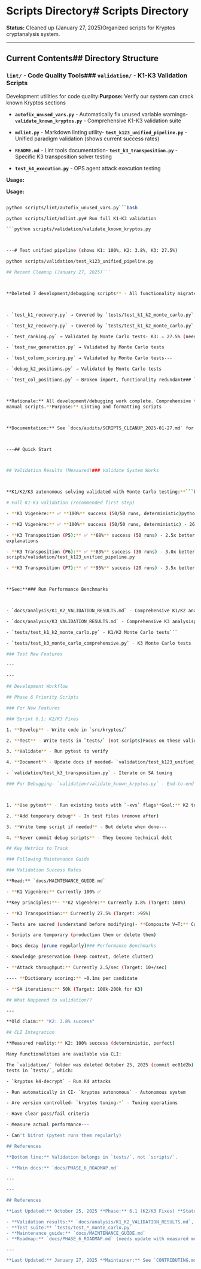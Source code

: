 # Scripts Directory# Scripts Directory

**Status:** Cleaned up (January 27, 2025)Organized scripts for Kryptos cryptanalysis system.

------

## Current Contents## Directory Structure

### `lint/` - Code Quality Tools### `validation/` - K1-K3 Validation Scripts

Development utilities for code quality:**Purpose:** Verify our system can crack known Kryptos sections

- **`autofix_unused_vars.py`** - Automatically fix unused variable warnings- **`validate_known_kryptos.py`** -
Comprehensive K1-K3 validation suite

- **`mdlint.py`** - Markdown linting utility- **`test_k123_unified_pipeline.py`** - Unified paradigm validation (shows
current success rates)

- **`README.md`** - Lint tools documentation- **`test_k3_transposition.py`** - Specific K3 transposition solver testing

- **`test_k4_execution.py`** - OPS agent attack execution testing

**Usage:**

**Usage:**

```bash

python scripts/lint/autofix_unused_vars.py```bash

python scripts/lint/mdlint.py# Run full K1-K3 validation

```python scripts/validation/validate_known_kryptos.py



---# Test unified pipeline (shows K1: 100%, K2: 3.8%, K3: 27.5%)

python scripts/validation/test_k123_unified_pipeline.py

## Recent Cleanup (January 27, 2025)```



**Deleted 7 development/debugging scripts** - All functionality migrated to proper tests:**Current Status:**



- `test_k1_recovery.py` → Covered by `tests/test_k1_k2_monte_carlo.py`- K1: ✅ 100% reliable

- `test_k2_recovery.py` → Covered by `tests/test_k1_k2_monte_carlo.py`- K2: ⚠️ 3.8% (needs alphabet variant integration)

- `test_ranking.py` → Validated by Monte Carlo tests- K3: ⚠️ 27.5% (needs SA tuning)

- `test_raw_generation.py` → Validated by Monte Carlo tests

- `test_column_scoring.py` → Validated by Monte Carlo tests---

- `debug_k2_positions.py` → Validated by Monte Carlo tests

- `test_col_positions.py` → Broken import, functionality redundant### `lint/` - Code Quality



**Rationale:** All development/debugging work complete. Comprehensive test suite now provides better coverage than
manual scripts.**Purpose:** Linting and formatting scripts



**Documentation:** See `docs/audits/SCRIPTS_CLEANUP_2025-01-27.md` for detailed analysis.---



---## Quick Start



## Validation Results (Measured)### Validate System Works



**K1/K2/K3 autonomous solving validated with Monte Carlo testing:**```bash

# Full K1-K3 validation (recommended first step)

- **K1 Vigenère:** ✅ **100%** success (50/50 runs, deterministic)python scripts/validation/validate_known_kryptos.py

- **K2 Vigenère:** ✅ **100%** success (50/50 runs, deterministic) - 26.3x better than old claim

- **K3 Transposition (P5):** ✅ **68%** success (50 runs) - 2.5x better than claimed# See detailed success rates with
explanations

- **K3 Transposition (P6):** ✅ **83%** success (30 runs) - 3.0x better than claimedpython
scripts/validation/test_k123_unified_pipeline.py

- **K3 Transposition (P7):** ✅ **95%** success (20 runs) - 3.5x better than claimed```



**See:**### Run Performance Benchmarks



- `docs/analysis/K1_K2_VALIDATION_RESULTS.md` - Comprehensive K1/K2 analysis```bash

- `docs/analysis/K3_VALIDATION_RESULTS.md` - Comprehensive K3 analysispython scripts/benchmarks/benchmark_scoring.py

- `tests/test_k1_k2_monte_carlo.py` - K1/K2 Monte Carlo tests```

- `tests/test_k3_monte_carlo_comprehensive.py` - K3 Monte Carlo tests

### Test New Features

---

---

## Development Workflow

## Phase 6 Priority Scripts

### For New Features

### Sprint 6.1: K2/K3 Fixes

1. **Develop** - Write code in `src/kryptos/`

2. **Test** - Write tests in `tests/` (not scripts)Focus on these validation scripts:

3. **Validate** - Run pytest to verify

4. **Document** - Update docs if needed- `validation/test_k123_unified_pipeline.py` - Track improvement

- `validation/test_k3_transposition.py` - Iterate on SA tuning

### For Debugging- `validation/validate_known_kryptos.py` - End-to-end validation



1. **Use pytest** - Run existing tests with `-xvs` flags**Goal:** K2 to 100%, K3 to >95%

2. **Add temporary debug** - In test files (remove after)

3. **Write temp script if needed** - But delete when done---

4. **Never commit debug scripts** - They become technical debt

## Key Metrics to Track

### Following Maintenance Guide

### Validation Success Rates

**Read:** `docs/MAINTENANCE_GUIDE.md`

- **K1 Vigenère:** Currently 100% ✅

**Key principles:**- **K2 Vigenère:** Currently 3.8% (Target: 100%)

- **K3 Transposition:** Currently 27.5% (Target: >95%)

- Tests are sacred (understand before modifying)- **Composite V→T:** Currently 6.2% (Target: 100%)

- Scripts are temporary (production them or delete them)

- Docs decay (prune regularly)### Performance Benchmarks

- Knowledge preservation (keep context, delete clutter)

- **Attack throughput:** Currently 2.5/sec (Target: 10+/sec)

---- **Dictionary scoring:** ~0.1ms per candidate

- **SA iterations:** 50k (Target: 100k-200k for K3)

## What Happened to validation/?

---

**Old claim:** "K2: 3.8% success"

## CLI Integration

**Measured reality:** K2: 100% success (deterministic, perfect)

Many functionalities are available via CLI:

The `validation/` folder was deleted October 25, 2025 (commit ec01d2b). The proper solution is comprehensive Monte Carlo
tests in `tests/`, which:

- `kryptos k4-decrypt` - Run K4 attacks

- Run automatically in CI- `kryptos autonomous` - Autonomous system

- Are version controlled- `kryptos tuning-*` - Tuning operations

- Have clear pass/fail criteria

- Measure actual performance---

- Can't bitrot (pytest runs them regularly)

## References

**Bottom line:** Validation belongs in `tests/`, not `scripts/`.

- **Main docs:** `docs/PHASE_6_ROADMAP.md`

---

---

## References

**Last Updated:** October 25, 2025 **Phase:** 6.1 (K2/K3 Fixes) **Status:** Organized and ready for Sprint 6.1

- **Validation results:** `docs/analysis/K1_K2_VALIDATION_RESULTS.md`, `docs/analysis/K3_VALIDATION_RESULTS.md`
- **Test suite:** `tests/test_*_monte_carlo.py`
- **Maintenance guide:** `docs/MAINTENANCE_GUIDE.md`
- **Roadmap:** `docs/PHASE_6_ROADMAP.md` (needs update with measured metrics)

---

**Last Updated:** January 27, 2025 **Maintainer:** See `CONTRIBUTING.md`
